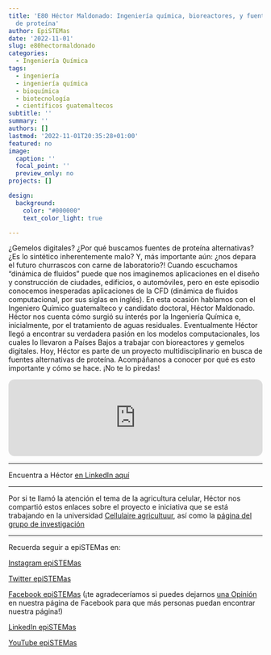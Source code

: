 ```yaml
---
title: 'E80 Héctor Maldonado: Ingeniería química, bioreactores, y fuentes alternativas
  de proteína'
author: EpiSTEMas
date: '2022-11-01'
slug: e80hectormaldonado
categories:
  - Ingeniería Química
tags:
  - ingeniería
  - ingeniería química
  - bioquímica
  - biotecnología
  - científicos guatemaltecos
subtitle: ''
summary: ''
authors: []
lastmod: '2022-11-01T20:35:28+01:00'
featured: no
image:
  caption: ''
  focal_point: ''
  preview_only: no
projects: []

design:
  background:
    color: "#000000"
    text_color_light: true

---
```


¿Gemelos digitales? ¿Por qué buscamos fuentes de proteína alternativas? ¿Es lo sintético inherentemente malo? Y, más importante aún: ¿nos depara el futuro churrascos con carne de laboratorio?! Cuando escuchamos “dinámica de fluidos” puede que nos imaginemos aplicaciones en el diseño y construcción de ciudades, edificios, o automóviles, pero en este episodio conocemos inesperadas aplicaciones de la CFD (dinámica de fluidos computacional, por sus siglas en inglés). En esta ocasión hablamos con el Ingeniero Químico guatemalteco y candidato doctoral, Héctor Maldonado. Héctor nos cuenta cómo surgió su interés por la Ingeniería Química e, inicialmente, por el tratamiento de aguas residuales. Eventualmente Héctor llegó a encontrar su verdadera pasión en los modelos computacionales, los cuales lo llevaron a Países Bajos a trabajar con bioreactores y gemelos digitales. Hoy, Héctor es parte de un proyecto multidisciplinario en busca de fuentes alternativas de proteína. Acompáñanos a conocer por qué es esto importante y cómo se hace. ¡No te lo piredas!


<iframe style="border-radius:12px" src="https://open.spotify.com/embed/episode/63kTsIxwyV5NMK7zKV2yMq?utm_source=generator&theme=0" width="100%" height="152" frameBorder="0" allowfullscreen="" allow="autoplay; clipboard-write; encrypted-media; fullscreen; picture-in-picture" loading="lazy"></iframe>

- - - - -

Encuentra a Héctor [en LinkedIn aquí](https://www.linkedin.com/in/hctrmaldonado/)

- - - - -

Por si te llamó la atención el tema de la agricultura celular, Héctor nos compartió estos enlaces sobre el proyecto e iniciativa que se está trabajando en la universidad [Cellulaire agricultuur](https://en.cellulaireagricultuur.nl/), así como la [página del grupo de investigación](https://www.tudelft.nl/tnw/over-faculteit/afdelingen/biotechnology/research-sections/bioprocess-engineering)  


- - - - -

Recuerda seguir a epiSTEMas en:

[Instagram epiSTEMas](https://www.instagram.com/epistemas/)  

[Twitter epiSTEMas](https://twitter.com/epiSTEMas_Pod)

[Facebook epiSTEMas](https://www.facebook.com/epiSTEMasPod) (¡te agradeceríamos si puedes dejarnos [una Opinión](https://www.facebook.com/epiSTEMasPod/reviews/) en nuestra página de Facebook para que más personas puedan encontrar nuestra página!)

[LinkedIn epiSTEMas](https://www.linkedin.com/company/epistemas-podcast/)

[YouTube epiSTEMas](https://www.youtube.com/@epistemaspodcast)
